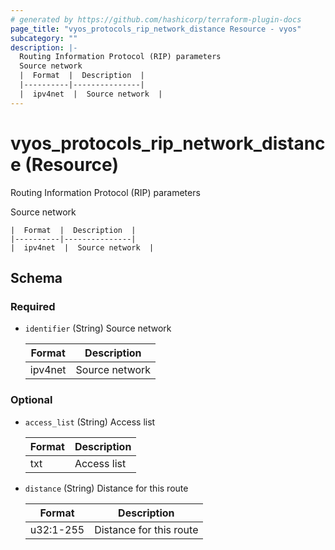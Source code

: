 ```yaml
---
# generated by https://github.com/hashicorp/terraform-plugin-docs
page_title: "vyos_protocols_rip_network_distance Resource - vyos"
subcategory: ""
description: |-
  Routing Information Protocol (RIP) parameters
  Source network
  |  Format  |  Description  |
  |----------|---------------|
  |  ipv4net  |  Source network  |
---
```


# vyos_protocols_rip_network_distance (Resource)

Routing Information Protocol (RIP) parameters

Source network

    |  Format  |  Description  |
    |----------|---------------|
    |  ipv4net  |  Source network  |



<!-- schema generated by tfplugindocs -->
## Schema

### Required

- `identifier` (String) Source network

    |  Format  |  Description  |
    |----------|---------------|
    |  ipv4net  |  Source network  |

### Optional

- `access_list` (String) Access list

    |  Format  |  Description  |
    |----------|---------------|
    |  txt  |  Access list  |
- `distance` (String) Distance for this route

    |  Format  |  Description  |
    |----------|---------------|
    |  u32:1-255  |  Distance for this route  |
